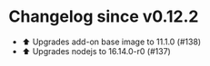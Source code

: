 # Changelog since v0.12.2
- ⬆️ Upgrades add-on base image to 11.1.0 (#138) 
- ⬆️ Upgrades nodejs to 16.14.0-r0 (#137) 
